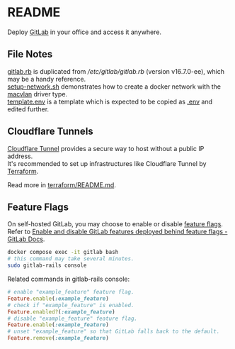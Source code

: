 # README

Deploy [GitLab](https://about.gitlab.com/) in your office and access it anywhere.

## File Notes

[gitlab.rb](./gitlab.rb) is duplicated from */etc/gitlab/gitlab.rb* (version v16.7.0-ee), which may be a handy reference.\
[setup-network.sh](./setup-network.sh) demonstrates how to create a docker network
with the [macvlan](https://docs.docker.com/network/drivers/macvlan/) driver type.\
[template.env](./template.env) is a template which is expected to be copied as
[.env](https://docs.docker.com/compose/environment-variables/set-environment-variables/) and edited further.

## Cloudflare Tunnels

[Cloudflare Tunnel](https://developers.cloudflare.com/cloudflare-one/connections/connect-networks/)
provides a secure way to host without a public IP address.\
It's recommended to set up infrastructures like Cloudflare Tunnel by [Terraform](https://www.terraform.io/).

Read more in [terraform/README.md](./terraform/README.md).

## Feature Flags

On self-hosted GitLab, you may choose to enable or disable [feature flags](https://docs.gitlab.com/ee/user/feature_flags).\
Refer to [Enable and disable GitLab features deployed behind feature flags - GitLab Docs](https://docs.gitlab.com/ee/administration/feature_flags).

```sh
docker compose exec -it gitlab bash
# this command may take several minutes.
sudo gitlab-rails console
```

Related commands in gitlab-rails console:

```rb
# enable "example_feature" feature flag.
Feature.enable(:example_feature)
# check if "example_feature" is enabled.
Feature.enabled?(:example_feature)
# disable "example_feature" feature flag.
Feature.enable(:example_feature)
# unset "example_feature" so that GitLab falls back to the default.
Feature.remove(:example_feature)
```

